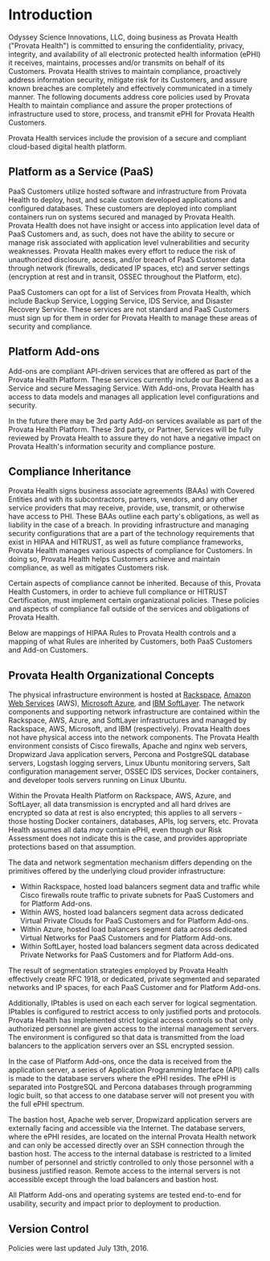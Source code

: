# Introduction

Odyssey Science Innovations, LLC, doing business as Provata Health ("Provata Health") is committed to ensuring the confidentiality, privacy, integrity, and availability of all electronic protected health information (ePHI) it receives, maintains, processes and/or transmits on behalf of its Customers. Provata Health strives to maintain compliance, proactively address information security, mitigate risk for its Customers, and assure known breaches are completely and effectively communicated in a timely manner. The following documents address core policies used by Provata Health to maintain compliance and assure the proper protections of infrastructure used to store, process, and transmit ePHI for Provata Health Customers.

Provata Health services include the provision of a secure and compliant cloud-based digital health platform. 

## Platform as a Service (PaaS)

PaaS Customers utilize hosted software and infrastructure from Provata Health to deploy, host, and scale custom developed applications and configured databases. These customers are deployed into compliant containers run on systems secured and managed by Provata Health. Provata Health does not have insight or access into application level data of PaaS Customers and, as such, does not have the ability to secure or manage risk associated with application level vulnerabilities and security weaknesses. Provata Health makes every effort to reduce the risk of unauthorized disclosure, access, and/or breach of PaaS Customer data through network (firewalls, dedicated IP spaces, etc) and server settings (encryption at rest and in transit, OSSEC throughout the Platform, etc).

PaaS Customers can opt for a list of Services from Provata Health, which include Backup Service, Logging Service, IDS Service, and Disaster Recovery Service. These services are not standard and PaaS Customers must sign up for them in order for Provata Health to manage these areas of security and compliance.

## Platform Add-ons

Add-ons are compliant API-driven services that are offered as part of the Provata Health Platform. These services currently include our Backend as a Service and secure Messaging Service. With Add-ons, Provata Health has access to data models and manages all application level configurations and security.

In the future there may be 3rd party Add-on services available as part of the Provata Health Platform. These 3rd party, or Partner, Services will be fully reviewed by Provata Health to assure they do not have a negative impact on Provata Health's information security and compliance posture.

## Compliance Inheritance

Provata Health signs business associate agreements (BAAs) with Covered Entities and with its subcontractors, partners, vendors, and any other service providers that may receive, provide, use, transmit, or otherwise have access to PHI. These BAAs outline each party's obligations, as well as liability in the case of a breach. In providing infrastructure and managing security configurations that are a part of the technology requirements that exist in HIPAA and HITRUST, as well as future compliance frameworks, Provata Health manages various aspects of compliance for Customers. In doing so, Provata Health helps Customers achieve and maintain compliance, as well as mitigates Customers risk.

Certain aspects of compliance cannot be inherited. Because of this, Provata Health Customers, in order to achieve full compliance or HITRUST Certification, must implement certain organizational policies. These policies and aspects of compliance fall outside of the services and obligations of Provata Health.

Below are mappings of HIPAA Rules to Provata Health controls and a mapping of what Rules are inherited by Customers, both PaaS Customers and Add-on Customers.

## Provata Health Organizational Concepts

The physical infrastructure environment is hosted at [Rackspace](http://broadcast.rackspace.com/downloads/pdfs/RackspaceSecurityApproach.pdf), [Amazon Web Services](https://aws.amazon.com/) (AWS), [Microsoft Azure](https://azure.microsoft.com/), and [IBM SoftLayer](http://www.softlayer.com/). The network components and supporting network infrastructure are contained within the Rackspace, AWS, Azure, and SoftLayer infrastructures and managed by Rackspace, AWS, Microsoft, and IBM (respectively). Provata Health does not have physical access into the network components. The Provata Health environment consists of Cisco firewalls, Apache and nginx web servers, Dropwizard Java application servers, Percona and PostgreSQL database servers, Logstash logging servers, Linux Ubuntu monitoring servers, Salt configuration management server, OSSEC IDS services, Docker containers, and developer tools servers running on Linux Ubuntu.

Within the Provata Health Platform on Rackspace, AWS, Azure, and SoftLayer, all data transmission is encrypted and all hard drives are encrypted so data at rest is also encrypted; this applies to all servers - those hosting Docker containers, databases, APIs, log servers, etc. Provata Health assumes all data *may* contain ePHI, even though our Risk Assessment does not indicate this is the case, and provides appropriate protections based on that assumption.

The data and network segmentation mechanism differs depending on the primitives offered by the underlying cloud provider infrastructure:

* Within Rackspace, hosted load balancers segment data and traffic while Cisco firewalls route traffic to private subnets for PaaS Customers and for Platform Add-ons.
* Within AWS, hosted load balancers segment data across dedicated Virtual Private Clouds for PaaS Customers and for Platform Add-ons.
* Within Azure, hosted load balancers segment data across dedicated Virtual Networks for PaaS Customers and for Platform Add-ons.
* Within SoftLayer, hosted load balancers segment data across dedicated Private Networks for PaaS Customers and for Platform Add-ons.

The result of segmentation strategies employed by Provata Health effectively create RFC 1918, or dedicated, private segmented and separated networks and IP spaces, for each PaaS Customer and for Platform Add-ons.

Additionally, IPtables is used on each each server for logical segmentation. IPtables is configured to restrict access to only justified ports and protocols. Provata Health has implemented strict logical access controls so that only authorized personnel are given access to the internal management servers. The environment is configured so that data is transmitted from the load balancers to the application servers over an SSL encrypted session.

In the case of Platform Add-ons, once the data is received from the application server, a series of Application Programming Interface (API) calls is made to the database servers where the ePHI resides. The ePHI is separated into PostgreSQL and Percona databases through programming logic built, so that access to one database server will not present you with the full ePHI spectrum.

The bastion host, Apache web server, Dropwizard application servers are externally facing and accessible via the Internet. The database servers, where the ePHI resides, are located on the internal Provata Health network and can only be accessed directly over an SSH connection through the bastion host. The access to the internal database is restricted to a limited number of personnel and strictly controlled to only those personnel with a business justified reason. Remote access to the internal servers is not accessible except through the load balancers and bastion host.

All Platform Add-ons and operating systems are tested end-to-end for usability, security and impact prior to deployment to production.

## Version Control

Policies were last updated July 13th, 2016.
